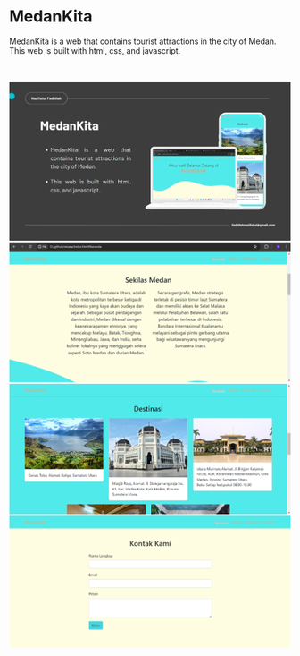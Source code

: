 <h1>MedanKita</h1>
<p>MedanKita is a web that contains tourist attractions in the city of Medan. This web is built with html, css, and javascript.</p>
<br><br>
<img src="https://github.com/Nazifatul-Fadhilah/medanKita/blob/main/medanKita.png"/>
<br>
<img src="https://github.com/Nazifatul-Fadhilah/medanKita/blob/main/medanKita1.png"/>
<br>
<img src="https://github.com/Nazifatul-Fadhilah/medanKita/blob/main/medanKita2.png"/>
<br>
<img src="https://github.com/Nazifatul-Fadhilah/medanKita/blob/main/medanKita3.png"/>
